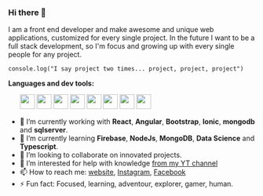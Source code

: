 ### Hi there 👋

I am a front end developer and make awesome and unique web applications, customized for every single project. In the future I want to be a full stack development, so I'm focus and growing up with every single people for any project. 

`console.log("I say project two times... project, project, project")`

**Languages and dev tools:**
<ul>
<img src="https://seeklogo.com/images/A/angular-logo-B76B1CDE98-seeklogo.com.png" width="30" height="30" />

<img src="https://upload.wikimedia.org/wikipedia/commons/thumb/4/47/React.svg/1200px-React.svg.png" width="30" height="30" />

<img src="https://hackr.io/tutorials/ionic/logo-ionic.svg?ver=1587978084" width="30" height="30" />

<img src="https://icon-library.com/images/html5-icon/html5-icon-13.jpg" width="30" height="30" />

<img src="https://maxcdn.icons8.com/Share/icon/Logos//css31600.png" width="30" height="30" />

<img src="https://cdn.worldvectorlogo.com/logos/visual-studio-code-1.svg" width="30" height="30" />

<img src="https://i.dlpng.com/static/png/7043465_preview.png" width="30" height="30" />
 
<img src="https://toppng.com/uploads/preview/mongo-db-design-mongodb-logo-mongodb-11562879783bwj2cknalk.png" width="30" height="30" />
</ul>

- 🔭 I’m currently working with **React**, **Angular**, **Bootstrap**, **Ionic**, **mongodb** and **sqlserver**.
- 🌱 I’m currently learning **Firebase**, **NodeJs**, **MongoDB**, **Data Science** and **Typescript**.
- 👯 I’m looking to collaborate on innovated projects.
- 🤔 I’m interested for help with knowledge [from my YT channel](https://youtube.com/c/iamsergiocampbell)
- 📫 How to reach me: [website](https://sergiocampbell.com), [Instagram](https://instagram.com/iamsergiocampbell), [Facebook](https://facebook.com/iamsergiocampbell)
- ⚡ Fun fact: Focused, learning, adventour, explorer, gamer, human.
